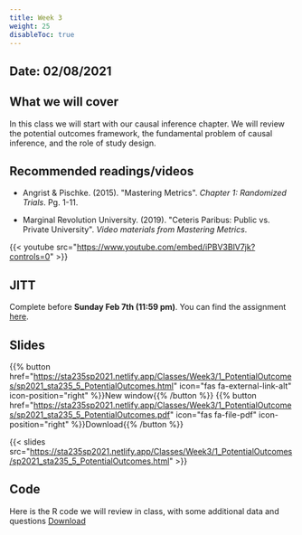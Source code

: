 ```yaml
---
title: Week 3
weight: 25
disableToc: true
---
```


## Date: 02/08/2021

## What we will cover

In this class we will start with our causal inference chapter. We will review the potential outcomes framework, the fundamental problem of causal inference, and the role of study design.

## Recommended readings/videos

- Angrist & Pischke. (2015). "Mastering Metrics". *Chapter 1: Randomized Trials*. Pg. 1-11. 

- Marginal Revolution University. (2019). "Ceteris Paribus: Public vs. Private University". *Video materials from Mastering Metrics*.

{{< youtube src="https://www.youtube.com/embed/iPBV3BlV7jk?controls=0" >}}

## JITT

Complete before **Sunday Feb 7th (11:59 pm)**. You can find the assignment [here](https://forms.gle/TMdFqFJ7pfoFwigP7).

## Slides

{{% button href="https://sta235sp2021.netlify.app/Classes/Week3/1_PotentialOutcomes/sp2021_sta235_5_PotentialOutcomes.html" icon="fas fa-external-link-alt" icon-position="right" %}}New window{{% /button %}} {{% button href="https://sta235sp2021.netlify.app/Classes/Week3/1_PotentialOutcomes/sp2021_sta235_5_PotentialOutcomes.pdf" icon="fas fa-file-pdf" icon-position="right" %}}Download{{% /button %}} 

{{< slides src="https://sta235sp2021.netlify.app/Classes/Week3/1_PotentialOutcomes/sp2021_sta235_5_PotentialOutcomes.html" >}}

## Code

Here is the R code we will review in class, with some additional data and questions <a onclick="ga('send', 'event', 'External-Link','click','code3','0','Link');" href="https://raw.githubusercontent.com/maibennett/sta235sp2021/main/exampleSite/content/Classes/Week3/code/sp2021_sta235_5_PO.R" target="_blank" class="btn btn-default">Download<i class="fas fa-code"></i></a>
